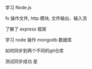 学习 Node.js

fs 操作文件, http 模块, 文件输出、输入流

了解了 express 框架

学习 node 操作 mongodb 数据库

如何同步到两个不同的git仓库

测试同步成功
是